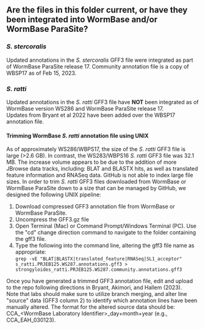 ## Are the files in this folder current, or have they been integrated into WormBase and/or WormBase ParaSite?

### *S. stercoralis*

Updated annotations in the *S. stercoralis* GFF3 file were integrated as part of WormBase ParaSite release 17. Community annotation file is a copy of WBSP17 as of Feb 15, 2023.   

### *S. ratti*

Updated annotations in the *S. ratti* GFF3 file have **NOT** been integrated as of WormBase version WS286 and WormBase ParaSite release 17.  
Updates from Bryant et al 2022 have been added over the WBSP17 annotation file.  

#### Trimming WormBase *S. ratti* annotation file using UNIX

As of approximately WS286/WBPS17, the size of the *S. ratti* GFF3 file is large (>2.6 GB). In contrast, the WS283/WBPS16 *S. ratti* GFF3 file was 32.1 MB. The increase volume appears to be due to the addition of more JBrowse data tracks, including: BLAT and BLASTX hits, as well as translated feature information and RNASeq data. GitHub is not able to index large file sizes. In order to trim *S. ratti* GFF3 files downloaded from WormBase or WormBase ParaSite down to a size that can be managed by GitHub, we designed the following UNIX pipeline:  

1. Download compressed GFF3 annotation file from WormBase or WormBase ParaSite.  
2. Uncompress the GFF3.gz file  
3. Open Terminal (Mac) or Command Prompt/Windows Terminal (PC). Use the "cd" change direction command to navigate to the folder containing the gff3 file.   
4. Type the following into the command line, altering the gff3 file name as appropriate:  
`grep -vE "BLAT|BLASTX|translated_feature|RNASeq|SL1_acceptor"  s_ratti.PRJEB125.WS287.annotations.gff3 > strongyloides_ratti.PRJEB125.WS287.community.annotations.gff3`  

Once you have generated a trimmed GFF3 annotation file, edit and upload to the repo following directions in Bryant, Akimori, and Hallem (2023).   
Note that labs should make sure to utilize branch merging, and alter line "source" data (GFF3 column 2) to identify which annotation lines have been manually altered.  The format for the altered source data should be: CCA\_\<WormBase Laboratory Identifier\>\_day+month+year (e.g., CCA_EAH_030123).  